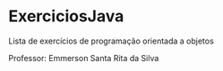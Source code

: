 # ExerciciosJava
Lista de exercícios de programação orientada a objetos

Professor: Emmerson Santa Rita da Silva
